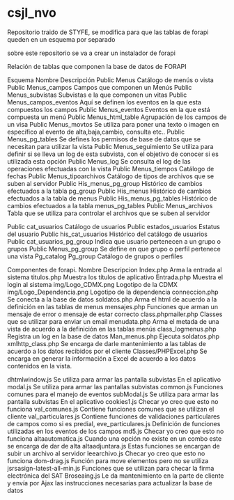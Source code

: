 # csjl_nvo
Repositorio traido de STYFE, se modifica para que las tablas de forapi queden en un esquema por separado

sobre este repositorio se va a crear un instalador de forapi


Relación de tablas que componen la base de datos de FORAPI

Esquema	Nombre	              Descripción
Public	Menus	                Catálogo de menús o vista
Public	Menus_campos	        Campos que componen un Menús
Public	Menus_subvistas	      Subvistas e la que componen un vitas
Public	Menus_campos_eventos	Aquí se definen los eventos en la que esta compuestos los campos
Public	Menus_eventos	        Eventos en la que está compuesta un menú
Public	Menus_html_table	    Agrupación de los campos de un visa
Public	Menus_movtos	        Se utiliza para poner una texto o imagen en específico al evento de alta,baja,cambio, consulta etc..
Public	Menus_pg_tables	      Se defines los permisos de base de datos que se necesitan para utilizar la vista
Public	Menus_seguimiento	    Se utiliza para definir si se lleva un log de esta subvista, con el objetivo de conocer si es utilizada esta opción
Public	Menus_log	            Se consulta el log de las operaciones efectuadas con la vista
Public	Menus_tiempos	        Catálogo de fechas
Public	Menus_tipoarchivos	  Catálogo de tipos de archivos que se suben al servidor
Public	His_menus_pg_group	  Histórico de cambios efectuados a la tabla pg_group
Public	His_menus	            Histórico de cambios efectuados a la tabla de menus
Public	His_menus_pg_tables	  Histórico de cambios efectuados a la tabla menus_pg_tables
Public	Menus_archivos	      Tabla que se utiliza para controlar el archivos que se suben al servidor
		
		
Public	cat_usuarios	        Catálogo de usuarios
Public	estados_usuarios	    Estatus del usuario
Public	his_cat_usuarios	    Histórico del catálogo de usuarios
Public	cat_usuarios_pg_group	Indica que usuario pertenecen a un grupo o grupos
Public	Menus_pg_group	      Se define en que grupo o perfil pertenece una  vista
Pg_catalog	Pg_group	        Catálogo de grupos o perfiles


Componentes de forapi.
Nombre	                      Descripcion
Index.php	                    Arma la entrada al sistema
titulos.php	                  Muestra los títulos de aplicativo
Entrada.php	                  Muestra el login al sistema
img/Logo_CDMX.png	            Logotipo de la CDMX
img/Logo_Dependencia.png	    Logotipo de la dependencia
conneccion.php	              Se conecta a la base de datos
soldatos.php	                Arma el html de acuerdo a la definición en las tablas de menus
mensajes.php	                Funciones que arman un mensaje de error o mensaje de estar correcto
class.phpmailer.php	          Classes que se utilizar para enviar un email
menudata.php	                Arma el metada de una vista de acuerdo a la definición en las tablas menús
class_logmenus.php	          Registra un log en la base de datos
Man_menus.php	                Ejecuta soldatos.php
xmlhttp_class.php	            Se encarga de darle mantenimiento a las tablas de acuerdo a los datos recibidos por el cliente 
Classes/PHPExcel.php	        Se encarga en generar la información a Excel de acuerdo a los datos contenidos en la vista.
	
	
dhtmlwindow.js	              Se utiliza para armar las pantalla subvistas En el aplicativo
modal.js	                    Se utiliza para armar las pantallas subvistas
common.js	                    Funciones comunes para el manejo de eventos
subModal.js	                  Se utiliza para armar las pantalla subvistas En el aplicativo
cookies1.js	                  Checar yo creo que esto no funciona
val_comunes.js	              Contiene funciones comunes que se utilizan el cliente
val_particulares.js	          Contiene funciones de validaciones particulares de campos como si es predial,
eve_particulares.js	          Definición de funciones utilizadas en los eventos de los campos
md5.js	                      Checar yo creo que esto no funciona
altaautomatica.js	            Cuando una opción no existe en un combo este se encarga de dar de alta
altaadjuntara.js	            Estas funciones se encargan de subir un archivo al servidor
leearchivo.js	                Checar yo creo que esto no funciona
dom-drag.js	                  Función para move elementos pero no se utiliza
jsrsasign-latest-all-min.js	  Funciones que se utilizan para checar la firma electrónica del SAT
Broseaing.js	                Le da mantenimiento en la parte de cliente y envía por Ajax las instrucciones necesarias para actualizar
                              la base de datos

